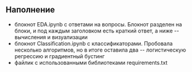 ## Наполнение

- блокнот EDA.ipynb с ответами на вопросы. Блокнот разделен на блоки, и под каждым заголовком есть краткий ответ, а ниже -- вычисления и визуализации
- блокнот Classification.ipynb с классификаторами. Пробовала несколько алгоритмов, но в итоге оставила два -- логистическую регрессию и градиентный бустинг
- файлик с использованными библиотеками requirements.txt
